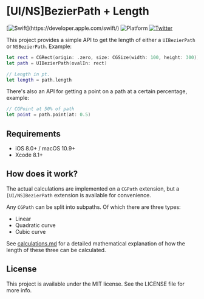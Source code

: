 # [UI/NS]BezierPath + Length

[![Swift](https://img.shields.io/badge/Swift-3.0.1-orange.svg?style=flat")](https://developer.apple.com/swift/)
![Platform](https://img.shields.io/badge/Platforms-iOS%20%7C%20macOS%20%7C%20tvOS%20%7C%20watchOS-lightgrey.svg)
[![Twitter](https://img.shields.io/badge/Twitter-@LouisDhauwe-blue.svg?style=flat)](http://twitter.com/LouisDhauwe)

This project provides a simple API to get the length of either a ```UIBezierPath``` or ```NSBezierPath```. Example:

```swift
let rect = CGRect(origin: .zero, size: CGSize(width: 100, height: 300))
let path = UIBezierPath(ovalIn: rect)

// Length in pt.
let length = path.length
```


There's also an API for getting a point on a path at a certain percentage, example:

```swift
// CGPoint at 50% of path
let point = path.point(at: 0.5)
```


## Requirements

* iOS 8.0+ / macOS 10.9+
* Xcode 8.1+

## How does it work?

The actual calculations are implemented on a ```CGPath``` extension, but a ```[UI/NS]BezierPath``` extension is available for convenience.

Any ```CGPath``` can be split into subpaths. Of which there are three types:

* Linear
* Quadratic curve
* Cubic curve
 
 
See [calculations.md](calculations.md) for a detailed mathematical explanation of how the length of these three can be calculated.

## License

This project is available under the MIT license. See the LICENSE file for more info.